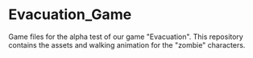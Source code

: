 # Evacuation_Game

Game files for the alpha test of our game "Evacuation".
This repository contains the assets and walking animation for the "zombie" characters.
